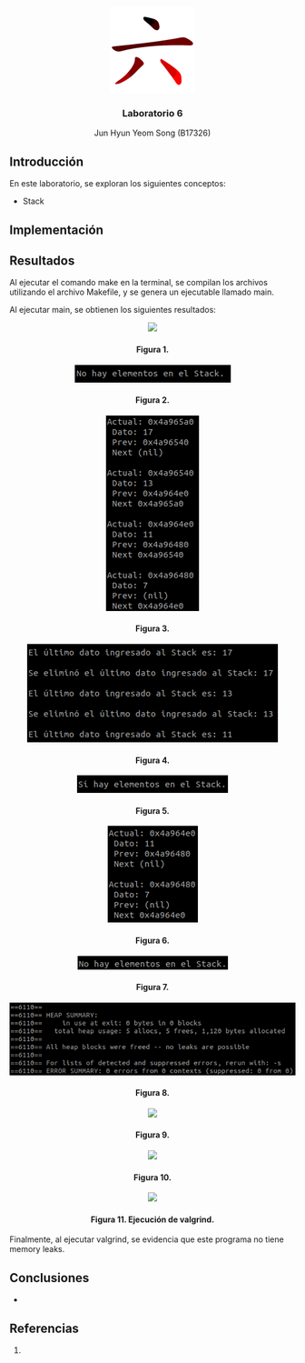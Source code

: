 <div align="center">
  <a href="https://github.com/junyeom/IE-0117">
    <img src="images/six.png" alt="Programación" width="150" height="150">
  </a>

  <h3 align="center">Laboratorio 6</h3>

  <p align="center">
    Jun Hyun Yeom Song (B17326)
  </p>
</div>

## Introducción

En este laboratorio, se exploran los siguientes conceptos:

* Stack

## Implementación



## Resultados

Al ejecutar el comando make en la terminal, se compilan los archivos utilizando el archivo Makefile, y se genera un ejecutable llamado main.

Al ejecutar main, se obtienen los siguientes resultados:

<div align="center">
  <img src="images/1.png">
  <h4 align="center">Figura 1. </h4>
</div>

<div align="center">
  <img src="images/2.png">
  <h4 align="center">Figura 2. </h4>
</div>

<div align="center">
  <img src="images/3.png">
  <h4 align="center">Figura 3. </h4>
</div>

<div align="center">
  <img src="images/4.png">
  <h4 align="center">Figura 4. </h4>
</div>

<div align="center">
  <img src="images/5.png">
  <h4 align="center">Figura 5. </h4>
</div>

<div align="center">
  <img src="images/6.png">
  <h4 align="center">Figura 6. </h4>
</div>

<div align="center">
  <img src="images/7.png">
  <h4 align="center">Figura 7. </h4>
</div>

<div align="center">
  <img src="images/8.png">
  <h4 align="center">Figura 8. </h4>
</div>

<div align="center">
  <img src="images/9.png">
  <h4 align="center">Figura 9. </h4>
</div>

<div align="center">
  <img src="images/10.png">
  <h4 align="center">Figura 10. </h4>
</div>

<div align="center">
  <img src="images/11.png">
  <h4 align="center">Figura 11. Ejecución de valgrind.</h4>
</div>

Finalmente, al ejecutar valgrind, se evidencia que este programa no tiene memory leaks.

## Conclusiones

* 

## Referencias

1.